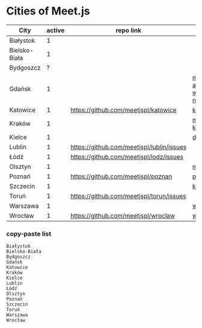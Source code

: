 # Cities of Meet.js

| City          | active | repo link                                 | default contact                                                                                                     | notes |
|---------------|--------|-------------------------------------------|---------------------------------------------------------------------------------------------------------------------|-------|
| Białystok     | 1      |                                           |                                                                                                                     |       |
| Bielsko-Biała | 1      |                                           |                                                                                                                     |       |
| Bydgoszcz     | ?      |                                           |                                                                                                                     |       |
| Gdańsk        | 1      |                                           | michal+meet.js@miszczyszyn.com arkadiuszputko+meet.js@gmail.com wojtek@urbanski.pro nowacki.lukasz+meetjs@gmail.com |       |
| Katowice      | 1      | https://github.com/meetjspl/katowice      | katowice@meetjs.pl                                                                                                  |       |
| Kraków        | 1      |                                           | meetjskrk@gmail.com krzychukula@gmail.com                                                                           |       |
| Kielce        | 1      |                                           | damian.iwanski@gmail.com                                                                           |       |
| Lublin        | 1      | https://github.com/meetjspl/lublin/issues |                                                                                                                     |       |
| Łódź          | 1      | https://github.com/meetjspl/lodz/issues   |                                                                                                                     |       |
| Olsztyn       | 1      |                                           | michal+meetjs@kwiatek.it                                                                                            |       |
| Poznań        | 1      | https://github.com/meetjspl/poznan        | poznan@meetjs.pl                                                                                                    |       |
| Szczecin      | 1      |                                           | karol@fabjanczuk.pl                                                                                                 |       |
| Toruń         | 1      | https://github.com/meetjspl/torun/issues  |                                                                                                                     |       |
| Warszawa      | 1      |                                           | warszawa@meetjs.pl                                                                                                  |       |
| Wrocław       | 1      | https://github.com/meetjspl/wroclaw       | wroclaw@meetjs.pl                                                                                                   |       |


### copy-paste list
```
Białystok
Bielsko-Biała
Bydgoszcz
Gdańsk
Katowice
Kraków
Kielce
Lublin
Łódź
Olsztyn
Poznań
Szczecin
Toruń
Warszawa
Wrocław
```
